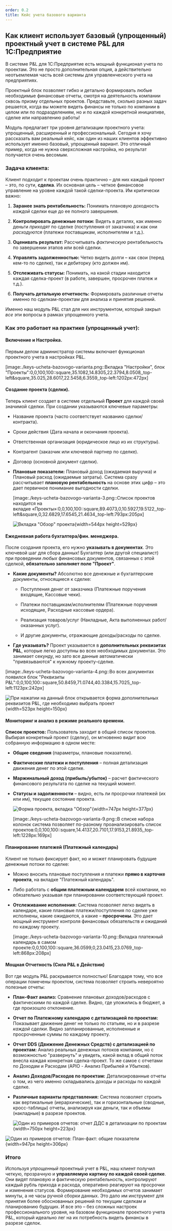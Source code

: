```yaml
---
order: 0.2
title: Кейс учета базового варианта
---
```


## **Как клиент использует базовый (упрощенный) проектный учет в системе P&L для 1С:Предприятие**

В системе P&L для 1С:Предприятие есть мощный функционал учета по проектам. Это не просто дополнительная опция, а действительно неотъемлемая часть всей системы для управленческого учета на предприятиях. 

Проектный блок позволяет гибко и детально формировать любые необходимые финансовые отчеты, смотря на деятельность компании сквозь призму отдельных проектов. Представьте, сколько разных задач решается, когда вы можете видеть финансы не только по компании в целом или по подразделениям, но и по каждой конкретной инициативе, сделке или направлению работы!

Модуль предлагает три уровня детализации проектного учета: упрощенный, расширенный и профессиональный. Сегодня я хочу рассказать вам реальный кейс, как один из наших клиентов эффективно использует именно базовый, упрощенный вариант. Это отличный пример, когда не нужна сверхсложная настройка, но результат получается очень весомым.

### **Задача клиента:**

Клиент подходит к проектам очень практично – для них каждый проект – это, по сути, **сделка**. Их основная цель – четкое финансовое управление на уровне каждой такой сделки-проекта. Им критически важно:

1. **Заранее знать рентабельность:** Понимать плановую доходность *каждой* сделки еще до ее полного завершения.

2. **Контролировать денежные потоки:** Видеть в деталях, как именно деньги *приходят* по сделке (поступления от заказчика) и как они *расходуются* (платежи поставщикам, исполнителям и т.д.).

3. **Оценивать результат:** Рассчитывать *фактическую* рентабельность по завершении этапов или всей сделки.

4. **Управлять задолженностью:** Четко видеть долги – как свои (перед кем-то по сделке), так и дебиторку (кто должен им).

5. **Отслеживать статусы:** Понимать, на какой стадии находится каждая сделка-проект (в работе, завершен, просрочен платеж и т.д.).

6. **Получать детальную отчетность:** Формировать различные отчеты именно по сделкам-проектам для анализа и принятия решений.

Именно наш модуль P&L стал для них инструментом, который закрыл *все* эти вопросы в рамках упрощенного учета.

### **Как это работает на практике (упрощенный учет):**

#### **Включение и Настройка.**

Первым делом администратор системы включает функционал проектного учета в настройках P&L.

[image:./keys-ucheta-bazovogo-varianta.png::Вкладка \"Настройки\", блок \"Проекты\":0,0,100,100::square,35.1082,14.8305,22.3794,8.0508,,top-left&square,35.025,28.6017,22.5458,6.3559,,top-left:1202px:472px]

#### **Создание проекта (сделки).**

Теперь клиент создает в системе отдельный **Проект** для каждой своей значимой сделки. При создании указываются ключевые параметры:

-  Название проекта (часто соответствует названию сделки/контракта).

-  Сроки действия (Дата начала и окончания проекта).

-  Ответственная организация (юридическое лицо из их структуры).

-  Контрагент (заказчик или ключевой партнер по сделке).

-  Договор (основной документ сделки).

-  **Плановые показатели:** Плановый доход (ожидаемая выручка) и Плановый расход (ожидаемые затраты). Система сразу рассчитывает **плановую рентабельность** на основе этих цифр – это дает первичное понимание выгодности сделки.

   

   [image:./keys-ucheta-bazovogo-varianta-3.png::Список проектов находится на вкладке «Проекты»:0,0,100,100::square,89.4073,0,10.5927,19.5122,,top-left&square,0,32.6829,17.6545,21.4634,,top-left:793px:205px]

   ![](./keys-ucheta-bazovogo-varianta-2.png "Вкладка \"Обзор\" проекта"){width=544px height=529px}



#### **Ежедневная работа бухгалтера/фин. менеджера.**

После создания проекта, его нужно **указывать в документах**. Это ключевой шаг для сбора данных! Бухгалтер (или другой специалист) при проведении *любых* финансовых документов, связанных с этой сделкой, **обязательно заполняет поле "Проект"**.

-  **Какие документы?** Абсолютно все денежные и бухгалтерские документы, относящиеся к сделке:

   -  Поступления денег от заказчика (Платежные поручения входящие, Кассовые чеки).

   -  Платежи поставщикам/исполнителям (Платежные поручения исходящие, Расходные кассовые ордера).

   -  Реализация товаров/услуг (Накладные, Акта выполненных работ/оказанных услуг).

   -  И другие документы, отражающие доходы/расходы по сделке.

-  **Где указывать?** Проект указывается в **дополнительных реквизитах P&L**, которые легко доступны во всех необходимых документах. Это занимает секунду, но зато все данные автоматически "привязываются" к нужному проекту-сделке.

[image:./keys-ucheta-bazovogo-varianta-4.png::Во всех документах появился блок \"Реквизиты P&L\":0,0,100,100::square,50.8459,71.0744,40.3384,15.7025,,top-left:1123px:242px]

![](./keys-ucheta-bazovogo-varianta-5.png "При нажатии на данный блок открывается форма дополнительных реквизитов P&L, где необходимо выбрать проект"){width=523px height=150px}



#### **Мониторинг и анализ в режиме реального времени.**

**Список проектов:** Пользователь заходит в общий список проектов. Выбирая конкретный проект (сделку), он мгновенно видит всю собранную информацию в одном месте:

-  **Общие сведения** (параметры, плановые показатели).

-  **Фактические платежи и поступления** – полная детализация движения денег по этой сделке.

-  **Маржинальный доход (прибыль/убыток)** – расчет фактического финансового результата по сделке на текущий момент.

-  **Статусы и задолженности** – видно, есть ли просрочки платежей (их или им), текущее состояние проекта.

   ![](./keys-ucheta-bazovogo-varianta-8.png "Форма проекта, вкладка \"Обзор\""){width=747px height=377px}

   [image:./keys-ucheta-bazovogo-varianta-9.png::В списке набора колонок система позволяет по-разному проанализировать список проектов:0,0,100,100::square,14.4137,20.7101,17.9153,21.8935,,top-left:1228px:169px]

#### **Планирование платежей (Платежный календарь)**

Клиент не только фиксирует факт, но и может планировать будущие денежные потоки по сделке:

-  Можно вносить плановые поступления и платежи **прямо в карточке проекта**, на вкладке "Платежный календарь".

-  Либо работать с **общим платежным календарем** всей компании, но обязательно указывая при планировании соответствующий проект.

-  **Отслеживание исполнения:** Система позволяет легко видеть в календаре, какие плановые платежи/поступления по сделке уже исполнены, какие ожидаются, а какие – **просрочены**. Это дает мощный инструмент контроля финансовых обязательств и ожиданий по каждому проекту.

   [image:./keys-ucheta-bazovogo-varianta-10.png::Вкладка платежный календарь в самом проекте:0,0,100,100::square,36.0599,0,23.0415,23.0769,,top-left:868px:208px]

#### **Мощная Отчетность (Сила P&L в Действии)**

Вот где модуль P&L раскрывается полностью! Благодаря тому, что все операции помечены проектом, система позволяет строить невероятно полезные отчеты:

-  **План-Факт анализ:** Сравнение плановых доходов/расходов с фактическими по каждой сделке. Видно, где уложились в бюджет, а где произошло отклонение.

-  **Отчет по Платежному календарю с детализацией по проектам:** Показывает движение денег не только по статьям, но и в разрезе *каждой сделки*. Видно запланированные, исполненные и просроченные суммы по каждому проекту.

-  **Отчет DDS (Движение Денежных Средств) с детализацией по проектам:** Анализ реальных денежных потоков компании, но с возможностью "развернуть" и увидеть, какой вклад в общий поток внесла каждая конкретная сделка-проект. То же самое с отчетами по Доходам и Расходам (APIO - Анализ Прибылей и Убытков).

-  **Анализ Доходов/Расходов по проектам:** Детализированные отчеты о том, из чего именно складывались доходы и расходы по каждой сделке.

-  **Различные варианты представления:** Система позволяет строить как вертикальные (иерархические), так и горизонтальные (сводные, кросс-таблицы) отчеты, анализируя как деньги, так и объемы (накладные) в разрезе проектов.

   ![](./keys-ucheta-bazovogo-varianta-13.png "Один из примеров отчетов: отчет ДДС в детализации по проектам"){width=750px height=223px}

![](./keys-ucheta-bazovogo-varianta-12.png "Один из примеров отчетов: План-факт: общие показатели"){width=947px height=306px}

### **Итого**

Используя *упрощенный* проектный учет в P&L, наш клиент получил четкую, прозрачную и **управляемую картину по каждой своей сделке**. Они видят плановую и фактическую рентабельность, контролируют каждый рубль прихода и расхода, оперативно реагируют на просрочки и изменения статусов. Формирование необходимых отчетов занимает минуты, а не часы ручной сборки данных. Это дало им инструмент для принятия более обоснованных решений по текущим сделкам и планированию будущих. И все это – без сложных настроек профессионального уровня, на базовом функционале проектного учета P&L, который идеально лег на их потребность видеть финансы в разрезе сделок.